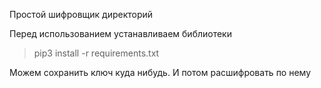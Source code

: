 Простой шифровщик директорий

Перед использованием устанавливаем библиотеки
>pip3 install -r requirements.txt

Можем сохранить ключ куда нибудь. И потом расшифровать по нему
